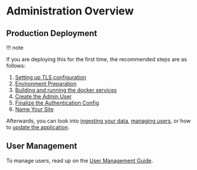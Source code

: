 # Administration Overview

## Production Deployment

!!! note

If you are deploying this for the first time, the recommended steps are as follows:

1. [Setting up TLS configuration](./deploy/tls-configuration.md)
1. [Environment Preparation](./deploy/env-prep.md)
1. [Building and running the docker services](./deploy/docker-services.md)
1. [Create the Admin User](./deploy/create-admin-user.md)
1. [Finalize the Authentication Config](./deploy/post-auth-config.md)
1. [Name Your Site](./deploy/site-name.md)

Afterwards, you can look into [ingesting your data](data-ingestion.md), [managing users](users.md), or how to [update the application](updating.md).

## User Management

To manage users, read up on the [User Management Guide](./users.md).
